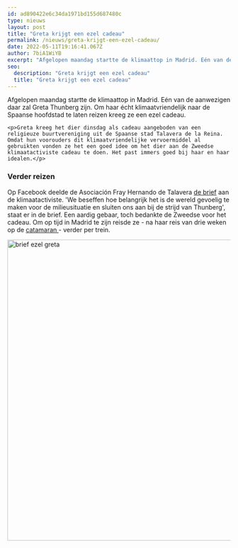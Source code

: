 ```yaml
---
id: ad890422e6c34da1971bd155d687480c
type: nieuws
layout: post
title: "Greta krijgt een ezel cadeau"
permalink: /nieuws/greta-krijgt-een-ezel-cadeau/
date: 2022-05-11T19:16:41.067Z
author: 7biA1WiYB
excerpt: "Afgelopen maandag startte de klimaattop in Madrid. Eén van de aanwezigen daar zal Greta Thunberg zijn. Om haar écht klimaatvriendelijk naar de Spaanse hoofdstad te laten reizen kreeg ze een ezel cadeau.  "
seo:
  description: "Greta krijgt een ezel cadeau"
  title: "Greta krijgt een ezel cadeau"
---
```

Afgelopen maandag startte de klimaattop in Madrid. Eén van de aanwezigen daar zal Greta Thunberg zijn. Om haar écht klimaatvriendelijk naar de Spaanse hoofdstad te laten reizen kreeg ze een ezel cadeau.  

    <p>Greta kreeg het dier dinsdag als cadeau aangeboden van een religieuze buurtvereniging uit de Spaanse stad Talavera de la Reina. Omdat hun voorouders dit klimaatvriendelijke vervoermiddel al gebruikten vonden ze het een goed idee om het dier aan de Zweedse klimaatactiviste cadeau te doen. Het past immers goed bij haar en haar idealen.</p>
<h3>Verder reizen</h3>
<p>Op Facebook deelde de Asociación Fray Hernando de Talavera <a href="https://www.facebook.com/aavvfrayhernando/photos/a.1768203173460612/2568718240075764/?type=3&amp;theater" target="_blank">de brief</a> aan de klimaatactiviste. 'We beseffen hoe belangrijk het is de wereld gevoelig te maken voor de milieusituatie en sluiten ons aan bij de strijd van Thunberg', staat er in de brief. Een aardig gebaar, toch bedankte de Zweedse voor het cadeau. Om op tijd in Madrid te zijn reisde ze - na haar reis van drie weken op de <a href="https://7dagen.netlify.app/nieuws/greta-op-catamaran-naar-klimaattop" target="_blank">catamaran </a>- verder per trein.</p>
<p><a href="https://www.facebook.com/aavvfrayhernando/photos/a.1768203173460612/2568718240075764/?type=3&amp;theater" target="_blank"><div class="media media-element-container media-default"><div id="file-539120" class="file file-image file-image-png">

        
  
  <div class="content">
    <img alt="brief ezel greta" title="Beeld: Facebook Asociación Fray Hernando de Talavera" height="680" width="566" class="media-element file-default" data-delta="1" src="https://7dagen.netlify.app/sites/default/files/brief.png">  </div>

  
</div>
</div></a></p>  
